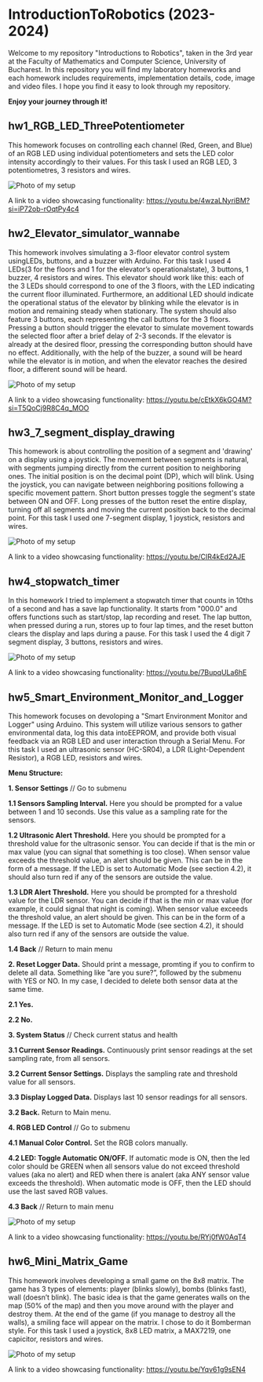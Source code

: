 # IntroductionToRobotics (2023-2024)

Welcome to my repository "Introductions to Robotics", taken in the 3rd year at the Faculty of Mathematics and Computer Science, University of Bucharest. In this repository you will find my laboratory homeworks and each homework includes requirements, implementation details, code, image and video files. I hope you find it easy to look through my repository.

**Enjoy your journey through it!**

## hw1_RGB_LED_ThreePotentiometer
This homework focuses on controlling each channel (Red, Green, and Blue) of an RGB LED using individual potentiometers and sets the LED color intensity accordingly to their values. For this task I used an RGB LED, 3 potentiometres, 3 resistors and wires. 

![Photo of my setup](https://github.com/RuxiC/IntroductionToRobotics/blob/main/Homeworks/RGB%20LED.jpeg?raw=true)

A link to a video showcasing functionality: https://youtu.be/4wzaLNyriBM?si=iP72ob-rOqtPy4c4

## hw2_Elevator_simulator_wannabe
This  homework  involves  simulating  a  3-floor  elevator  control  system  usingLEDs, buttons, and a buzzer with Arduino. For this task I used 4 LEDs(3 for the floors and 1 for the elevator’s operationalstate), 3 buttons, 1 buzzer, 4 resistors and wires.
This elevator should work like this: each of the 3 LEDs should correspond to one of the 3 floors, with the LED indicating the current floor illuminated. Furthermore, an additional LED should indicate the operational status of the elevator by blinking while the elevator is in motion and remaining steady when stationary. The system should also feature 3 buttons, each representing the call buttons for the 3 floors. Pressing a button should trigger the elevator to simulate movement towards the selected floor after a brief delay of 2-3 seconds. If the elevator is already at the desired floor, pressing the corresponding button should have no effect. Additionally, with the help of the buzzer, a sound will be heard while the elevator is in motion, and when the elevator reaches the desired floor, a different sound will be heard.

![Photo of my setup](https://github.com/RuxiC/IntroductionToRobotics/blob/main/Homeworks/Elevator.jpeg?raw=true)

A link to a video showcasing functionality: https://youtu.be/cEtkX6kGO4M?si=T5QoCj9R8C4q_MOO 

## hw3_7_segment_display_drawing
This homework is about controlling the position of a segment and 'drawing' on a display using a joystick. The movement between segments is natural, with segments jumping directly from the current position to neighboring ones. The initial position is on the decimal point (DP), which will blink. Using the joystick, you can navigate between neighboring positions following a specific movement pattern. Short button presses toggle the segment's state between ON and OFF. Long presses of the button reset the entire display, turning off all segments and moving the current position back to the decimal point. For this task I used one 7-segment display, 1 joystick, resistors and wires. 

![Photo of my setup](https://github.com/RuxiC/IntroductionToRobotics/blob/main/Homeworks/7_segment.jpeg?raw=true)

A link to a video showcasing functionality: https://youtu.be/CIR4kEd2AJE

## hw4_stopwatch_timer
In this homework I tried to implement a stopwatch timer that counts in 10ths of a second and has a save lap functionality. It starts from "000.0" and offers functions such as start/stop, lap recording and reset. The lap button, when pressed during a run, stores up to four lap times, and the reset button clears the display and laps during a pause. For this task I used the 4 digit 7 segment display, 3 buttons, resistors and wires.

![Photo of my setup](https://github.com/RuxiC/IntroductionToRobotics/blob/main/Homeworks/stopwatch_timer.jpeg?raw=true)

A link to a video showcasing functionality: https://youtu.be/7BupqULa6hE

## hw5_Smart_Environment_Monitor_and_Logger
This homework focuses on devoloping a "Smart Environment Monitor and Logger" using Arduino. This system will utilize various sensors to gather environmental data, log this data intoEEPROM, and provide both visual feedback via an RGB LED and user interaction through a Serial Menu. For this task I used an ultrasonic sensor (HC-SR04), a LDR (Light-Dependent Resistor), a RGB LED, resistors and wires.

**Menu Structure:**

**1. Sensor Settings** // Go to submenu

   **1.1 Sensors Sampling Interval.** Here you should be prompted for a value between 1 and 10 seconds. Use this value as a sampling rate for the sensors.
   
   **1.2 Ultrasonic Alert Threshold.** Here you should be prompted for a threshold value for the ultrasonic sensor. You can decide if that is the min or max value (you can signal that something is too close). When sensor value exceeds the threshold value,  an alert should be given. This can be in the form of a message. If the LED is set to Automatic Mode (see section 4.2), it should also turn red if any of the sensors are outside the value.
   
   **1.3 LDR Alert Threshold.** Here you should be prompted for a threshold value for the LDR sensor. You can decide if that is the min or max value (for example, it could signal that night is coming). When sensor value exceeds the threshold value, an alert should be given. This can be in the form of a message. If the LED is set to Automatic Mode (see section 4.2), it should also turn red if any of the sensors are outside the value.
   
   **1.4 Back** // Return to main menu
   
**2. Reset Logger Data.** Should print a message, promting if you to confirm to delete all data. Something like ”are you sure?”, followed by the submenu with YES or NO. In my case, I decided to delete both sensor data at the same time.

   **2.1 Yes.**
   
   **2.2 No.**
   
**3. System Status** // Check current status and health

   **3.1 Current Sensor Readings.** Continuously print sensor readings at the set sampling rate, from all sensors.
   
   **3.2 Current Sensor Settings.** Displays  the  sampling  rate  and threshold value for all sensors.
   
   **3.3 Display Logged Data.** Displays last 10 sensor readings for all sensors. 
   
   **3.2 Back.** Return to Main menu.
   
**4. RGB LED Control** // Go to submenu

   **4.1 Manual Color Control.** Set the RGB colors manually.
   
   **4.2 LED: Toggle Automatic ON/OFF.** If  automatic  mode is ON, then the led color should be GREEN when all sensors value do not exceed threshold values (aka no alert) and RED when there is analert (aka ANY sensor value exceeds the threshold). When automatic mode is OFF, then the LED should use the last saved RGB values.
   
   **4.3 Back** // Return to main menu

![Photo of my setup](https://github.com/RuxiC/IntroductionToRobotics/blob/main/Homeworks/Smart_Environment%20Monitor_and_Logger.jpeg?raw=true)

A link to a video showcasing functionality: https://youtu.be/RYj0fW0AqT4 

## hw6_Mini_Matrix_Game

This homework involves developing a small game on the 8x8 matrix. The game has 3 types of elements: player (blinks slowly), bombs (blinks fast), wall (doesn’t blink). The basic idea is that the game generates walls on the map (50% of the map) and then you move around with the player and destroy them. At the end of the game (if you manage to destroy all the walls), a smiling face will appear on the matrix. I chose to do it Bomberman style. For this task I used a joystick, 8x8 LED matrix, a MAX7219, one capicitor, resistors and wires.

![Photo of my setup](https://github.com/RuxiC/IntroductionToRobotics/blob/main/Homeworks/Mini_Matrix_Game.jpeg?raw=true)

A link to a video showcasing functionality: https://youtu.be/Yqv61g9sEN4 
